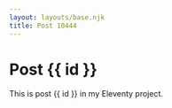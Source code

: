 ```yaml
---
layout: layouts/base.njk
title: Post 10444
---
```


# Post {{ id }}

This is post {{ id }} in my Eleventy project.
